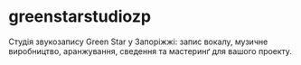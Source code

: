# greenstarstudiozp
Студія звукозапису Green Star у Запоріжжі: запис вокалу, музичне виробництво, аранжування, сведення та мастеринґ для вашого проекту.
